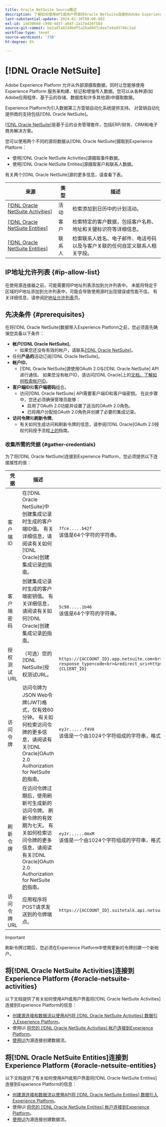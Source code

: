```yaml
---
title: Oracle NetSuite Source概述
description: 了解如何使用API或用户界面将Oracle NetSuite连接到Adobe Experience Platform。
last-substantial-update: 2024-01-30T00:00:00Z
exl-id: 1dd30660-c990-4d3f-a64f-2a17e426f56d
source-git-commit: be2ad7a02d4bdf5a26a0847c8ee7a9a93746c2ad
workflow-type: tm+mt
source-wordcount: '738'
ht-degree: 6%

---
```


# [!DNL Oracle NetSuite]

Adobe Experience Platform 允许从外部源摄取数据，同时让您能够使用 Experience Platform 服务来构建、标记和增强传入数据。您可以从各种源(如Adobe应用程序、基于云的存储、数据库和许多其他源)中摄取数据。

Experience Platform为引入数据第三方营销自动化系统提供支持。 对营销自动化提供商的支持包括[!DNL Oracle NetSuite]。

[[!DNL Oracle NetSuite]](https://www.netsuite.com/)是基于云的业务管理套件，包括ERP/财务、CRM和电子商务解决方案。

您可以使用两个不同的源将数据从[!DNL Oracle NetSuite]摄取到Experience Platform：

* 使用[!DNL Oracle NetSuite Activities]源摄取事件数据。
* 使用[!DNL Oracle NetSuite Entities]源摄取客户和联系人数据。

有关两个[!DNL Oracle NetSuite]源的更多信息，请查看下表。

| 来源 | 类型 | 描述 |
| --- | --- | --- |
| [[!DNL Oracle NetSuite Activities]](#oracle-netsuite-activities) | 活动 | 检索添加到日历中的计划活动。 |
| [[!DNL Oracle NetSuite Entities]](#oracle-netsuite-entities) | 客户 | 检索特定的客户数据，包括客户名称、地址和关键标识符等详细信息。 |
| [[!DNL Oracle NetSuite Entities]](#oracle-netsuite-entities) | 联系人 | 检索联系人姓名、电子邮件、电话号码以及与客户关联的任何自定义联系人相关字段。 |

## IP地址允许列表 {#ip-allow-list}

在使用源连接器之前，可能需要将IP地址列表添加到允许列表中。 未能将特定于区域的IP地址添加到允许列表中，可能会导致使用源时出现错误或性能不佳。 有关详细信息，请参阅[IP地址允许列表](../../ip-address-allow-list.md)页。

## 先决条件 {#prerequisites}

在将[!DNL Oracle NetSuite]数据带入Experience Platform之前，您必须首先确保您具备以下条件：

* **帐户[!DNL Oracle NetSuite]**。
   * 如果您还没有有效的帐户，请联系[[!DNL Oracle NetSuite]](https://www.NetSuite.com/portal/company/contactus.shtml)。
* 任何&#x200B;**产品的**&#x200B;活动订阅[!DNL Oracle NetSuite]。
* **帐户ID**。
   * [!DNL Oracle NetSuite]源使用OAuth 2.0与[!DNL Oracle NetSuite] API进行通信。 如果您没有帐户ID，请访问[!DNL Oracle]上的[文档，了解如何检索帐户ID](https://docs.oracle.com/en/cloud/saas/netsuite/ns-online-help/section_1498754928.html#Finding-Your-NetSuite-Account-ID)。
* **客户端ID**&#x200B;和&#x200B;**客户端密码**&#x200B;组合。
   * 访问[!DNL Oracle NetSuite] API需要客户端ID和客户端密钥。 在此步骤中，您还必须确保管理员能够：
      * 启用了OAuth 2.0功能并设置了适当的OAuth 2.0角色。
      * 已将用户分配给OAuth 2.0角色并创建了必要的集成记录。
* **访问令牌**&#x200B;和&#x200B;**刷新令牌**。
   * 有关如何生成访问和刷新令牌的信息，请参阅[!DNL Oracle]OAuth 2.0授权代码授予流程[上的](https://docs.oracle.com/en/cloud/saas/netsuite/ns-online-help/section_158074210415.html#OAuth-2.0-Authorization-Code-Grant-Flow)指南。

### 收集所需的凭据 {#gather-credentials}

为了将[!DNL Oracle NetSuite]连接到Experience Platform，您必须提供以下连接属性的值：

| 凭据 | 描述 | 示例 |
| --- | --- | --- |
| 客户端 ID | 在[!DNL Oracle NetSuite]中创建集成记录时生成的客户端ID值。 有关详细信息，请阅读有关如何[!DNL Oracle]创建集成记录[的](https://docs.oracle.com/en/cloud/saas/netsuite/ns-online-help/section_157771733782.html#procedure_157838925981)指南。 | `7fce.....b42f`<br>该值是64个字符的字符串。 |
| 客户端密码 | 创建集成记录时生成的客户端密钥值。 有关详细信息，请阅读有关如何[!DNL Oracle]创建集成记录[的](https://docs.oracle.com/en/cloud/saas/netsuite/ns-online-help/section_157771733782.html#procedure_157838925981)指南。 | `5c98.....1b46`<br>该值是64个字符的字符串。 |
| 授权测试URL | （可选）您的[!DNL NetSuite]授权测试URL。 | `https://{ACCOUNT_ID}.app.netsuite.com<br>/app/login/oauth2/authorize.nl?response_type=code<br>&redirect_uri=https%3A%2F%2Fapi.github.com<br>&scope=rest_webservices<br>&state=ykv2XLx1BpT5Q0F3MRPHb94j<br>&client_id={CLIENT_ID}` |
| 访问令牌 | 访问令牌为JSON Web令牌(JWT)格式，仅有效60分钟。 有关如何检索访问令牌的更多信息，请阅读有关[!DNL Oracle]OAuth 2.0 Authorization for NetSuite[的](https://docs.oracle.com/en/cloud/saas/netsuite/ns-online-help/section_158081952044.html#Step-Two-POST-Request-to-the-Token-Endpoint)指南。 | `eyJr......f4V0`<br>该值是一个由1024个字符组成的字符串，格式为JSON Web令牌(JWT)。 |
| 刷新令牌 | 在访问令牌过期后，使用刷新可生成新的访问令牌。 刷新令牌的有效期为七天。 有关如何检索访问令牌的更多信息，请阅读有关[!DNL Oracle]OAuth 2.0 Authorization for NetSuite[的](https://docs.oracle.com/en/cloud/saas/netsuite/ns-online-help/section_158081952044.html#Step-Two-POST-Request-to-the-Token-Endpoint)指南。 | `eyJr......dmxM`<br>该值是一个由1024个字符组成的字符串，格式为JSON Web令牌(JWT)。 |
| 访问令牌URL | 应用程序将POST请求发送到的令牌端点。 | `https://{ACCOUNT_ID}.suitetalk.api.netsuite.com<br>/services/rest/auth/oauth2/v1/token` |

>[!IMPORTANT]
>
>刷新令牌过期后，您必须在Experience Platform中使用更新的令牌创建一个新帐户。

## 将[!DNL Oracle NetSuite Activities]连接到Experience Platform {#oracle-netsuite-activities}

以下文档提供了有关如何使用API或用户界面将[!DNL Oracle NetSuite Activities]连接到Experience Platform的信息：

* [创建源连接和数据流以使用API将 [!DNL Oracle NetSuite Activities] 数据引入Experience Platform](../../tutorials/api/create/marketing-automation/oracle-netsuite-activities.md)。
* 使用UI [将您的 [!DNL Oracle NetSuite Activities] 帐户连接到Experience Platform](../../tutorials/ui/create/marketing-automation/oracle-netsuite-activities.md)。
* [使用UI](../../tutorials/ui/dataflow/marketing-automation.md)为源连接创建数据流。

## 将[!DNL Oracle NetSuite Entities]连接到Experience Platform {#oracle-netsuite-entities}

以下文档提供了有关如何使用API或用户界面将[!DNL Oracle NetSuite Entities]连接到Experience Platform的信息：

* [创建源连接和数据流以使用API将 [!DNL Oracle NetSuite Entities] 数据引入Experience Platform](../../tutorials/api/create/marketing-automation/oracle-netsuite-entities.md)。
* 使用UI [将您的 [!DNL Oracle NetSuite Entities] 帐户连接到Experience Platform](../../tutorials/ui/create/marketing-automation/oracle-netsuite-entities.md)。
* [使用UI](../../tutorials/ui/dataflow/marketing-automation.md)为源连接创建数据流。
